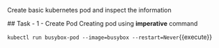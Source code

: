Create basic kubernetes pod and inspect the information

## Task - 1 - Create Pod
Creating pod using **imperative** command

`kubectl run busybox-pod --image=busybox --restart=Never`{{execute}}


